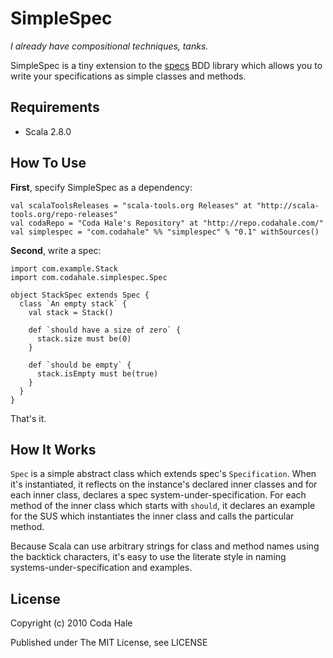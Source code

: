 SimpleSpec
==========

*I already have compositional techniques, tanks.*

SimpleSpec is a tiny extension to the [specs](http://code.google.com/p/specs/)
BDD library which allows you to write your specifications as simple classes and
methods.


Requirements
------------

* Scala 2.8.0


How To Use
----------

**First**, specify SimpleSpec as a dependency:
    
    val scalaToolsReleases = "scala-tools.org Releases" at "http://scala-tools.org/repo-releases"
    val codaRepo = "Coda Hale's Repository" at "http://repo.codahale.com/"
    val simplespec = "com.codahale" %% "simplespec" % "0.1" withSources()

**Second**, write a spec:
    
    import com.example.Stack
    import com.codahale.simplespec.Spec
    
    object StackSpec extends Spec {
      class `An empty stack` {
        val stack = Stack()
        
        def `should have a size of zero` {
          stack.size must be(0)
        }
        
        def `should be empty` {
          stack.isEmpty must be(true)
        }
      }
    }

That's it.


How It Works
------------

`Spec` is a simple abstract class which extends spec's `Specification`. When
it's instantiated, it reflects on the instance's declared inner classes and for
each inner class, declares a spec system-under-specification. For each method of
the inner class which starts with `should`, it declares an example for the SUS
which instantiates the inner class and calls the particular method.

Because Scala can use arbitrary strings for class and method names using the
backtick characters, it's easy to use the literate style in naming
systems-under-specification and examples.


License
-------

Copyright (c) 2010 Coda Hale

Published under The MIT License, see LICENSE